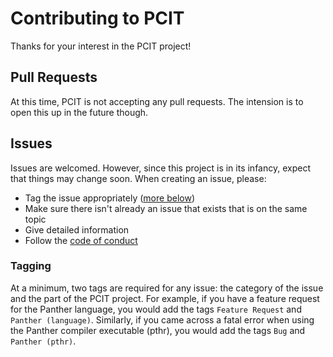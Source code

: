 # Contributing to PCIT

Thanks for your interest in the PCIT project!

## Pull Requests
At this time, PCIT is not accepting any pull requests. The intension is to open this up in the future though.

## Issues
Issues are welcomed. However, since this project is in its infancy, expect that things may change soon. When creating an issue, please:
- Tag the issue appropriately ([more below](#tagging))
- Make sure there isn't already an issue that exists that is on the same topic
- Give detailed information
- Follow the [code of conduct](https://github.com/PCIT-Project/PCIT-CPP/blob/main/CODE_OF_CONDUCT.md)

### Tagging
At a minimum, two tags are required for any issue: the category of the issue and the part of the PCIT project. For example, if you have a feature request for the Panther language, you would add the tags `Feature Request` and `Panther (language)`. Similarly, if you came across a fatal error when using the Panther compiler executable (pthr), you would add the tags `Bug` and `Panther (pthr)`.
